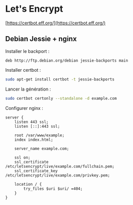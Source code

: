 Let's Encrypt
=============

[https://certbot.eff.org/](https://certbot.eff.org/)

Debian Jessie + nginx
---------------------

Installer le backport :

```
deb http://ftp.debian.org/debian jessie-backports main
```

Installer certbot :

```bash
sudo apt-get install certbot -t jessie-backports
```

Lancer la génération :

```bash
sudo certbot certonly --standalone -d example.com
```

Configurer nginx :

```
server {
    listen 443 ssl;
    listen [::]:443 ssl;

    root /var/www/example;
    index index.html;

    server_name example.com;

    ssl on;
    ssl_certificate         /etc/letsencrypt/live/example.com/fullchain.pem;
    ssl_certificate_key     /etc/letsencrypt/live/example.com/privkey.pem;

    location / {
        try_files $uri $uri/ =404;
    }
}
```
